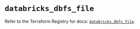 # `databricks_dbfs_file`

Refer to the Terraform Registry for docs: [`databricks_dbfs_file`](https://registry.terraform.io/providers/databricks/databricks/1.48.2/docs/resources/dbfs_file).
